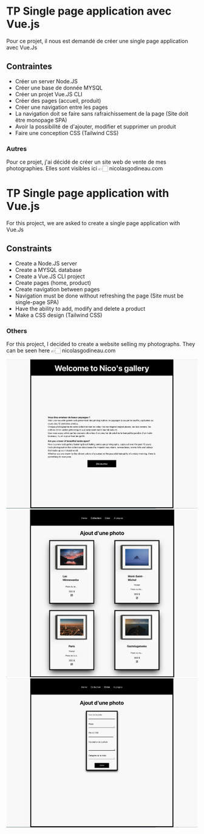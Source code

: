 # TP Single page application avec Vue.js

Pour ce projet, il nous est demandé de créer une single page application avec Vue.Js

## Contraintes

-   Créer un server Node.JS
-   Créer une base de donnée MYSQL
-   Créer un projet Vue.JS CLI
-   Créer des pages (accueil, produit)
-   Créer une navigation entre les pages
-   La navigation doit se faire sans rafraichissement de la page (Site doit être monopage SPA)
-   Avoir la possibilité de d'ajouter, modifier et supprimer un produit
-   Faire une conception CSS (Tailwind CSS)

### Autres

Pour ce projet, j'ai décidé de créer un site web de vente de mes photographies.
Elles sont visibles ici 👉🏻 nicolasgodineau.com

# TP Single page application with Vue.js

For this project, we are asked to create a single page application with Vue.Js

## Constraints

-   Create a Node.JS server
-   Create a MYSQL database
-   Create a Vue.JS CLI project
-   Create pages (home, product)
-   Create navigation between pages
-   Navigation must be done without refreshing the page (Site must be single-page SPA)
-   Have the ability to add, modify and delete a product
-   Make a CSS design (Tailwind CSS)

### Others

For this project, I decided to create a website selling my photographs.
They can be seen here 👉🏻 nicolasgodineau.com

![Page index](./screenshot/index.jpeg)
![Page gallery](./screenshot/Gallery.jpeg)
![Page add](./screenshot/Add.jpeg)
